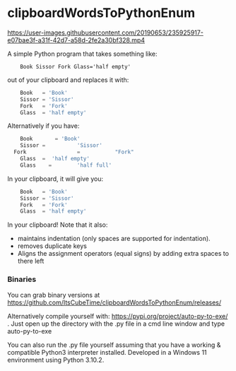 # clipboardWordsToPythonEnum



https://user-images.githubusercontent.com/20190653/235925917-e07bae3f-a31f-42d7-a58d-2fe2a30bf328.mp4



A simple Python program that takes something like:

```
    Book Sissor Fork Glass='half empty'
```

out of your clipboard and replaces it with:

```py
    Book   = 'Book'
    Sissor = 'Sissor'
    Fork   = 'Fork'
    Glass  = 'half empty'
```

Alternatively if you have:

```py
    Book       = 'Book'
    Sissor =          'Sissor'
  Fork                =           "Fork"
    Glass  =  'half empty'
    Glass    =        'half full'
```

In your clipboard, it will give you:

```py
    Book   = 'Book'
    Sissor = 'Sissor'
    Fork   = 'Fork'
    Glass  = 'half empty'
```

In your clipboard! Note that it also:
* maintains indentation (only spaces are supported for indentation).
* removes duplicate keys
* Aligns the assignment operators (equal signs) by adding extra spaces to there left

### Binaries

You can grab binary versions at https://github.com/ItsCubeTime/clipboardWordsToPythonEnum/releases/

Alternatively compile yourself with: https://pypi.org/project/auto-py-to-exe/ . Just open up the directory with the .py file in a cmd line window and type auto-py-to-exe

You can also run the .py file yourself assuming that you have a working & compatible Python3 interpreter installed. Developed in a Windows 11 environment using Python 3.10.2.
